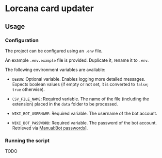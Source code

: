 # Lorcana card updater

## Usage

### Configuration

The project can be configured using an `.env` file.

An example `.env.example` file is provided. Duplicate it, rename it to `.env`.

The following environment variables are available:

* `DEBUG`: Optional variable. Enables logging more detailed messages. Expects
boolean values (if empty or not set, it is converted to `false`; `true` otherwise).

* `CSV_FILE_NAME`: Required variable. The name of the file (including the extension)
placed in the `data` folder to be processed.

* `WIKI_BOT_USERNAME`: Required variable. The username of the bot account.

* `WIKI_BOT_PASSWORD`: Required variable. The password of the bot account.
Retrieved via [Manual:Bot passwords](https://www.mediawiki.org/wiki/Manual:Bot_passwords)].


### Running the script
TODO
